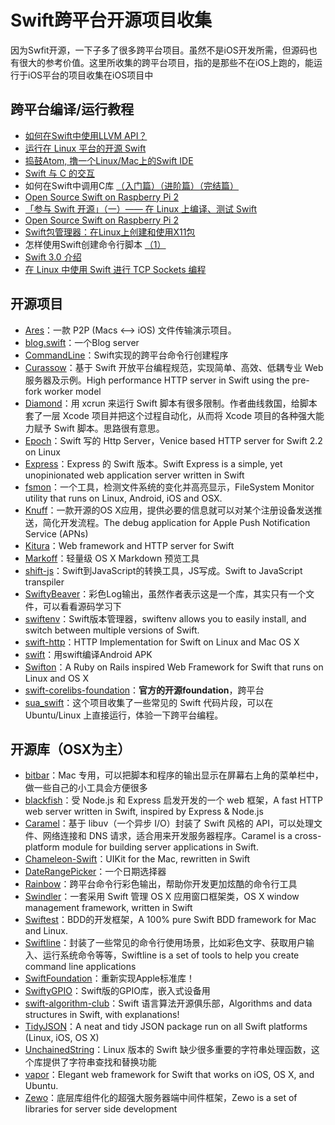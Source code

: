 # Swift跨平台开源项目收集
因为Swfit开源，一下子多了很多跨平台项目。虽然不是iOS开发所需，但源码也有很大的参考价值。这里所收集的跨平台项目，指的是那些不在iOS上跑的，能运行于iOS平台的项目收集在iOS项目中

## 跨平台编译/运行教程
- [如何在Swift中使用LLVM API？][1]
- [运行在 Linux 平台的开源 Swift][2]
- [捣鼓Atom, 撸一个Linux/Mac上的Swift IDE][3]
- [Swift 与 C 的交互][4]
- 如何在Swift中调用C库 [（入门篇）][5][（进阶篇）][6][（完结篇）][7]
- [Open Source Swift on Raspberry Pi 2][8]
- [「参与 Swift 开源」（一）—— 在 Linux 上编译、测试 Swift][9]
- [Open Source Swift on Raspberry Pi 2][10]
- [Swift包管理器：在Linux上创建和使用X11包][11]
- 怎样使用Swift创建命令行脚本 [（1）][12]
- [Swift 3.0 介绍][13]
- [在 Linux 中使用 Swift 进行 TCP Sockets 编程][14]

## 开源项目
- [Ares][15]：一款 P2P (Macs \<–\> iOS) 文件传输演示项目。
- [blog.swift][16]：一个Blog server
- [CommandLine][17]：Swift实现的跨平台命令行创建程序
- [Curassow][18]：基于 Swift 开放平台编程规范，实现简单、高效、低耦专业 Web 服务器及示例。High performance HTTP server in Swift using the pre-fork worker model
- [Diamond][19]：用 xcrun 来运行 Swift 脚本有很多限制。作者曲线救国，给脚本套了一层 Xcode 项目并把这个过程自动化，从而将 Xcode 项目的各种强大能力赋予 Swift 脚本。思路很有意思。
- [Epoch][20]：Swift 写的 Http Server，Venice based HTTP server for Swift 2.2 on Linux
- [Express][21]：Express 的 Swift 版本。Swift Express is a simple, yet unopinionated web application server written in Swift
- [fsmon][22]：一个工具，检测文件系统的变化并高亮显示，FileSystem Monitor utility that runs on Linux, Android, iOS and OSX.
- [Knuff][23]：一款开源的OS X应用，提供必要的信息就可以对某个注册设备发送推送，简化开发流程。The debug application for Apple Push Notification Service (APNs)
- [Kitura][24]：Web framework and HTTP server for Swift
- [Markoff][25]：轻量级 OS X Markdown 预览工具
- [shift-js][26]：Swift到JavaScript的转换工具，JS写成。Swift to JavaScript transpiler
- [SwiftyBeaver][27]：彩色Log输出，虽然作者表示这是一个库，其实只有一个文件，可以看看源码学习下
- [swiftenv][28]：Swift版本管理器，swiftenv allows you to easily install, and switch between multiple versions of Swift.
- [swift-http][29]：HTTP Implementation for Swift on Linux and Mac OS X
- [swift][30]：用swift编译Android APK
- [Swifton][31]：A Ruby on Rails inspired Web Framework for Swift that runs on Linux and OS X
- [swift-corelibs-foundation][32]：**官方的开源foundation**，跨平台
- [sua\_swift][33]：这个项目收集了一些常见的 Swift 代码片段，可以在 Ubuntu/Linux 上直接运行，体验一下跨平台编程。


## 开源库（OSX为主）
- [bitbar][34]：Mac 专用，可以把脚本和程序的输出显示在屏幕右上角的菜单栏中，做一些自己的小工具会方便很多
- [blackfish][35]：受 Node.js 和 Express 启发开发的一个 web 框架，A fast HTTP web server written in Swift, inspired by Express & Node.js
- [Caramel][36]：基于 libuv（一个异步 I/O）封装了 Swift 风格的 API，可以处理文件、网络连接和 DNS 请求，适合用来开发服务器程序。Caramel is a cross-platform module for building server applications in Swift.
- [Chameleon-Swift][37]：UIKit for the Mac, rewritten in Swift
- [DateRangePicker][38]：一个日期选择器
- [Rainbow][39]：跨平台命令行彩色输出，帮助你开发更加炫酷的命令行工具
- [Swindler][40]：一套采用 Swift 管理 OS X 应用窗口框架类，OS X window management framework, written in Swift
- [Swiftest][41]：BDD的开发框架，A 100% pure Swift BDD framework for Mac and Linux.
- [Swiftline][42]：封装了一些常见的命令行使用场景，比如彩色文字、获取用户输入、运行系统命令等等，Swiftline is a set of tools to help you create command line applications
- [SwiftFoundation][43]：重新实现Apple标准库！
- [SwiftyGPIO][44]：Swift版的GPIO库，嵌入式设备用
- [swift-algorithm-club][45]：Swift 语言算法开源俱乐部，Algorithms and data structures in Swift, with explanations!
- [TidyJSON][46]：A neat and tidy JSON package run on all Swift platforms (Linux, iOS, OS X)
- [UnchainedString][47]：Linux 版本的 Swift 缺少很多重要的字符串处理函数，这个库提供了字符串查找和替换功能
- [vapor][48]：Elegant web framework for Swift that works on iOS, OS X, and Ubuntu.
- [Zewo][49]：底层库组件化的超强大服务器端中间件框架，Zewo is a set of libraries for server side development


[1]:	http://www.csdn.net/article/2015-12-07/2826407-Swift
[2]:	http://swiftcafe.io/2015/12/11/swift-linux/ "运行在 Linux 平台的开源 Swift"
[3]:	http://ios.dog/simple-swift-ide-on-atom/ "[翻译]捣鼓Atom, 撸一个Linux/Mac上的Swift IDE"
[4]:	https://realm.io/cn/news/pragma-chris-eidhof-swift-c/ "Swift 与 C 的交互"
[5]:	http://hearrain.com/2015/12/850 "如何在Swift中调用C库（入门篇）"
[6]:	http://hearrain.com/2016/01/853 "如何在Swift中调用C库（进阶篇）"
[7]:	http://hearrain.com/2016/01/855 "如何在Swift中调用C库（完结篇）"
[8]:	http://dev.iachieved.it/iachievedit/open-source-swift-on-raspberry-pi-2/ "Open Source Swift on Raspberry Pi 2"
[9]:	https://autolayout.club/2016/01/01/%E3%80%8C%E5%8F%82%E4%B8%8E-Swift-%E5%BC%80%E6%BA%90%E3%80%8D%EF%BC%88%E4%B8%80%EF%BC%89%E2%80%94%E2%80%94-%E5%9C%A8-Linux-%E4%B8%8A%E7%BC%96%E8%AF%91%E3%80%81%E6%B5%8B%E8%AF%95-Swift/ "「参与 Swift 开源」（一）—— 在 Linux 上编译、测试 Swift"
[10]:	http://dev.iachieved.it/iachievedit/open-source-swift-on-raspberry-pi-2/ "Open Source Swift on Raspberry Pi 2"
[11]:	http://swift.gg/2016/01/13/swift-ubuntu-x11-window-app/ "Swift包管理器：在Linux上创建和使用X11包"
[12]:	http://www.cocoachina.com/swift/20160121/14966.html
[13]:	http://swift.gg/2016/02/25/introducing-swift-3-0/ "Swift 3.0 介绍"
[14]:	http://swift.gg/2016/03/01/tcp-sockets-with-swift-on-linux/ "在 Linux 中使用 Swift 进行 TCP Sockets 编程"
[15]:	https://github.com/indragiek/Ares "Ares"
[16]:	https://github.com/lexrus/blog.swift "blog.swift"
[17]:	https://github.com/jatoben/CommandLine "CommandLine"
[18]:	https://github.com/kylef/Curassow "Curassow"
[19]:	https://github.com/johnno1962/Diamond "Diamond"
[20]:	https://github.com/Zewo/Epoch "Epoch"
[21]:	https://github.com/crossroadlabs/Express "Express"
[22]:	https://github.com/nowsecure/fsmon "fsmon"
[23]:	https://github.com/KnuffApp/Knuff "Knuff"
[24]:	https://github.com/IBM-Swift/Kitura "Kitura"
[25]:	https://github.com/thoughtbot/Markoff "Markoff"
[26]:	https://github.com/shift-js/shift-js "shift-js"
[27]:	https://github.com/skreutzberger/SwiftyBeaver "SwiftyBeaver"
[28]:	https://github.com/kylef/swiftenv "swiftenv"
[29]:	https://github.com/huytd/swift-http "swift-http"
[30]:	https://github.com/SwiftAndroid/swift "swift"
[31]:	https://github.com/necolt/Swifton "Swifton"
[32]:	https://github.com/apple/swift-corelibs-foundation "swift-corelibs-foundation"
[33]:	https://github.com/jpedrosa/sua_swift "sua_swift"
[34]:	https://github.com/matryer/bitbar "bitbar"
[35]:	https://github.com/elliottminns/blackfish "blackfish"
[36]:	https://github.com/CaramelForSwift/Caramel "Caramel"
[37]:	https://github.com/unifiedh/Chameleon-Swift "Chameleon-Swift"
[38]:	https://github.com/MrMage/DateRangePicker "DateRangePicker"
[39]:	https://github.com/onevcat/Rainbow "Rainbow"
[40]:	https://github.com/tmandry/Swindler "Swindler"
[41]:	https://github.com/bppr/Swiftest "Swiftest"
[42]:	https://github.com/Swiftline/Swiftline "Swiftline"
[43]:	https://github.com/PureSwift/SwiftFoundation "SwiftFoundation"
[44]:	https://github.com/uraimo/SwiftyGPIO "SwiftyGPIO"
[45]:	https://github.com/hollance/swift-algorithm-club "swift-algorithm-club"
[46]:	https://github.com/benloong/TidyJSON "TidyJSON"
[47]:	https://github.com/dunkelstern/UnchainedString "UnchainedString"
[48]:	https://github.com/tannernelson/vapor "vapor"
[49]:	https://github.com/Zewo/Zewo "Zewo"